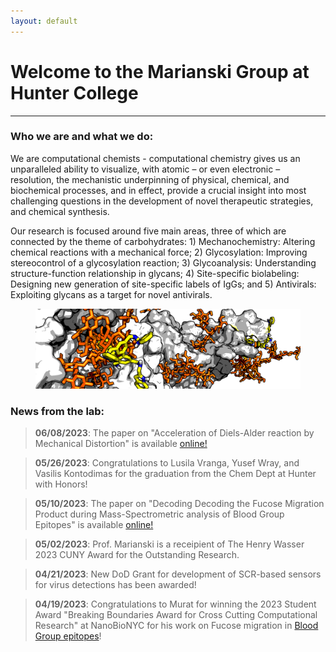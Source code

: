 ```yaml
---
layout: default
---
```


# Welcome to the Marianski Group at Hunter College

---

### Who we are and what we do:

We are computational chemists - computational chemistry gives us an unparalleled ability to visualize, with atomic – or even electronic – resolution, the mechanistic underpinning of physical, chemical, and biochemical processes, and in effect, provide a crucial insight into most challenging questions in the development of novel therapeutic strategies, and chemical synthesis.

Our research is focused around five main areas, three of which are connected by the theme of carbohydrates: 1) Mechanochemistry: Altering chemical reactions with a mechanical force; 2) Glycosylation: Improving stereocontrol of a glycosylation reaction; 3) Glycoanalysis: Understanding structure-function relationship in glycans; 4) Site-specific biolabeling: Designing new generation of site-specific labels of IgGs; and 5) Antivirals: Exploiting glycans as a target for novel antivirals. 

<figure class="w-100 tc">
 <img src="/assets/img/binding.png" alt="drawing"/>
</figure>


### News from the lab:

> **06/08/2023**: The paper on "Acceleration of Diels-Alder reaction by Mechanical Distortion" is available [online!](https://www.science.org/doi/10.1126/science.adf5273)

> **05/26/2023**: Congratulations to Lusila Vranga, Yusef Wray, and Vasilis Kontodimas for the graduation from the Chem Dept at Hunter with Honors!

> **05/10/2023**: The paper on "Decoding Decoding the Fucose Migration Product during Mass-Spectrometric analysis of Blood Group Epitopes" is available [online!](https://onlinelibrary.wiley.com/doi/10.1002/anie.202302883)

> **05/02/2023**: Prof. Marianski is a receipient of The Henry Wasser 2023 CUNY Award for the Outstanding Research. 

> **04/21/2023**: New DoD Grant for development of SCR-based sensors for virus detections has been awarded! 

> **04/19/2023**: Congratulations to Murat for winning the 2023 Student Award "Breaking Boundaries Award for Cross Cutting Computational Research" at NanoBioNYC for his work on Fucose migration in [Blood Group epitopes](https://onlinelibrary.wiley.com/doi/10.1002/ange.202302883)!
